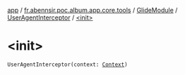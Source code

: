 [app](../../../index.md) / [fr.abennsir.poc.album.app.core.tools](../../index.md) / [GlideModule](../index.md) / [UserAgentInterceptor](index.md) / [&lt;init&gt;](./-init-.md)

# &lt;init&gt;

`UserAgentInterceptor(context: `[`Context`](https://developer.android.com/reference/android/content/Context.html)`)`